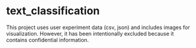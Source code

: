 # text_classification
This project uses user experiment data (csv, json) and includes images for visualization. However, it has been intentionally excluded because it contains confidential information.
